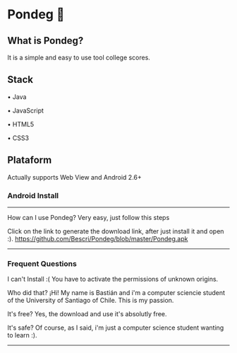 # Pondeg 📑️


## **What is Pondeg?** 

It is a simple and easy to use tool college scores.

## Stack

•  Java 

•  JavaScript 

•  HTML5 

•  CSS3  

## Plataform

Actually supports Web View and Android 2.6+


### Android Install

------------

How can I use Pondeg?
Very easy, just follow this steps

Click on the link to generate the download link, after just install it and open :).
https://github.com/Bescri/Pondeg/blob/master/Pondeg.apk

------------

### Frequent Questions

I can't Install :( 
You have to activate the permissions of unknown origins.

Who did that? ¡Hi! My name is Bastián and i'm a computer sciencie student of the University of Santiago of Chile. This is my passion.

It's free? Yes, the download and use it's absolutly free.

It's safe? Of course, as I said, i'm just a computer science student wanting to learn :).

------------

